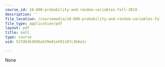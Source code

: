 ```yaml
---
course_id: 18-600-probability-and-random-variables-fall-2019
description: ''
file_location: /coursemedia/18-600-probability-and-random-variables-fall-2019/527d6363696a539e01e581107c3b8a1c_MIT18_600F19_lec6.pdf
file_type: application/pdf
layout: pdf
title: null
type: course
uid: 527d6363696a539e01e581107c3b8a1c

---
```

None
